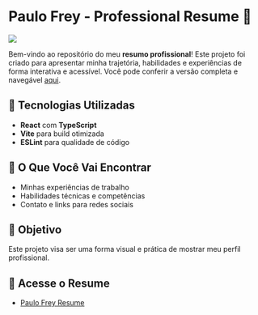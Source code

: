 # Paulo Frey - Professional Resume 🌟

[<img src="https://github.com/user-attachments/assets/81ed6a41-5615-4f0f-b9e7-9185b4aab4ef" />](https://paulo-frey-resume.netlify.app/)

Bem-vindo ao repositório do meu **resumo profissional**! Este projeto foi criado para apresentar minha trajetória, habilidades e experiências de forma interativa e acessível. Você pode conferir a versão completa e navegável [aqui](https://paulo-frey-resume.netlify.app/).

## 🚀 Tecnologias Utilizadas
- **React** com **TypeScript**
- **Vite** para build otimizada
- **ESLint** para qualidade de código

## 📄 O Que Você Vai Encontrar
- Minhas experiências de trabalho
- Habilidades técnicas e competências
- Contato e links para redes sociais

## 🎯 Objetivo
Este projeto visa ser uma forma visual e prática de mostrar meu perfil profissional.

## 🔗 Acesse o Resume
- [Paulo Frey Resume](https://paulo-frey-resume.netlify.app/)
